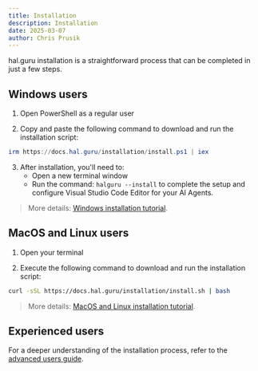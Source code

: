 ```yaml
---
title: Installation
description: Installation
date: 2025-03-07
author: Chris Prusik
---
```


hal.guru installation is a straightforward process that can be completed in just a few steps.

## Windows users

1. Open PowerShell as a regular user

2. Copy and paste the following command to download and run the installation script:

```powershell
irm https://docs.hal.guru/installation/install.ps1 | iex
```

3. After installation, you'll need to:
   - Open a new terminal window
   - Run the command: `halguru --install` to complete the setup and configure Visual Studio Code Editor for your AI Agents.

> More details: [Windows installation tutorial](windows.md).

## MacOS and Linux users

1. Open your terminal

2. Execute the following command to download and run the installation script:

```bash
curl -sSL https://docs.hal.guru/installation/install.sh | bash
```

> More details: [MacOS and Linux installation tutorial](macos-and-linux.md).

## Experienced users

For a deeper understanding of the installation process, refer to the [advanced users guide](experienced-users).